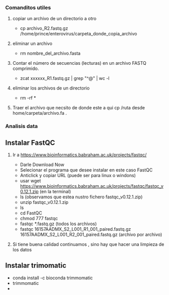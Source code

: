 ### Comanditos utiles
1. copiar un archivo de un directorio a otro
   - cp archivo_R2.fastq.gz /home/prince/enterovirus/carpeta_donde_copia_archivo
     
2. eliminar un archivo
   - rm nombre_del_archivo.fasta
3. Contar el número de secuencias (lecturas) en un archivo FASTQ comprimido.
   - zcat xxxxxx_R1.fastq.gz | grep "^@" | wc -l
4. eliminar los archivos de un directorio
   - rm -rf * 
5. Traer el archivo que necsito de donde este a qui
cp /ruta desde home/carpeta/archivo.fa .


### Analisis data
## Instalar FastQC
1. Ir a https://www.bioinformatics.babraham.ac.uk/projects/fastqc/
   - Darle Download Now
   - Selecionar el programa que desee instalar en este caso FastQC
   - Anticlick y copiar URL (puede ser para linux o windons)
   - usar wget https://www.bioinformatics.babraham.ac.uk/projects/fastqc/fastqc_v0.12.1.zip (en la terminal)
   - ls (observamos que estea nustro fichero fastqc_v0.12.1.zip)
   - unzip fastqc_v0.12.1.zip
   - ls
   - cd FastQC
   - chmod 777 fastqc
   - fastqc *.fastq.gz (todos los archivos)
   - fastqc 16157AADMX_S2_L001_R1_001_paired.fastq.gz 16157AADMX_S2_L001_R2_001_paired.fastq.gz (archivo por archivo)

2. Si tiene buena calidad continuamos , sino hay que hacer una limpieza de los datos
## Instalar trimomatic 
- conda install -c bioconda trimmomatic
- trimmomatic
- 
